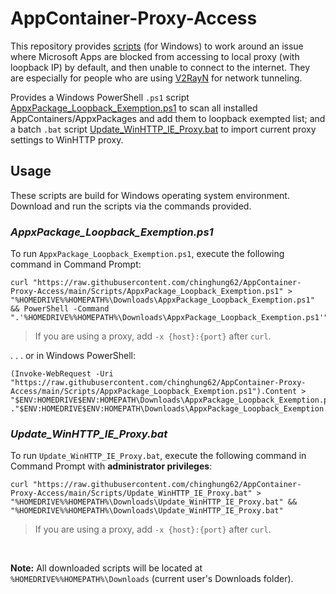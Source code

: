 # AppContainer-Proxy-Access
This repository provides [scripts](Scripts) (for Windows) to work around an issue where Microsoft Apps are blocked from accessing to local proxy (with loopback IP) by default, and then unable to connect to the internet. They are especially for people who are using [V2RayN](https://github.com/2dust/v2rayN) for network tunneling.

Provides a Windows PowerShell `.ps1` script [AppxPackage_Loopback_Exemption.ps1](Scripts/AppxPackage_Loopback_Exemption.ps1) to scan all installed AppContainers/AppxPackages and add them to loopback exempted list; and a batch `.bat` script [Update_WinHTTP_IE_Proxy.bat](Scripts/Update_WinHTTP_IE_Proxy.bat) to import current proxy settings to WinHTTP proxy.

## Usage
These scripts are build for Windows operating system environment. Download and run the scripts via the commands provided.

### *AppxPackage_Loopback_Exemption.ps1*
To run `AppxPackage_Loopback_Exemption.ps1`, execute the following command in Command Prompt:
```
curl "https://raw.githubusercontent.com/chinghung62/AppContainer-Proxy-Access/main/Scripts/AppxPackage_Loopback_Exemption.ps1" > "%HOMEDRIVE%%HOMEPATH%\Downloads\AppxPackage_Loopback_Exemption.ps1" && PowerShell -Command ".'%HOMEDRIVE%%HOMEPATH%\Downloads\AppxPackage_Loopback_Exemption.ps1'"
```
> If you are using a proxy, add `-x {host}:{port}` after `curl`.

. . . or in Windows PowerShell:
```
(Invoke-WebRequest -Uri "https://raw.githubusercontent.com/chinghung62/AppContainer-Proxy-Access/main/Scripts/AppxPackage_Loopback_Exemption.ps1").Content > "$ENV:HOMEDRIVE$ENV:HOMEPATH\Downloads\AppxPackage_Loopback_Exemption.ps1"; ."$ENV:HOMEDRIVE$ENV:HOMEPATH\Downloads\AppxPackage_Loopback_Exemption.ps1"
```

### *Update_WinHTTP_IE_Proxy.bat*
To run `Update_WinHTTP_IE_Proxy.bat`, execute the following command in Command Prompt with **administrator privileges**:
```
curl "https://raw.githubusercontent.com/chinghung62/AppContainer-Proxy-Access/main/Scripts/Update_WinHTTP_IE_Proxy.bat" > "%HOMEDRIVE%%HOMEPATH%\Downloads\Update_WinHTTP_IE_Proxy.bat" && "%HOMEDRIVE%%HOMEPATH%\Downloads\Update_WinHTTP_IE_Proxy.bat"
```
> If you are using a proxy, add `-x {host}:{port}` after `curl`.

<br>

**Note:** All downloaded scripts will be located at `%HOMEDRIVE%%HOMEPATH%\Downloads` (current user's Downloads folder).
